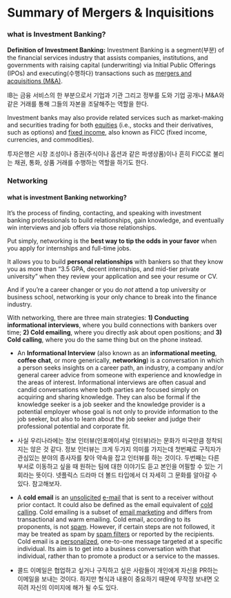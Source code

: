 # Summary of Mergers & Inquisitions

### what is Investment Banking? 

**Definition of Investment Banking:** Investment Banking is a segment(부분) of the financial services industry that assists companies, institutions, and governments with raising capital (underwriting) via Initial Public Offerings (IPOs) and executing(수행하다) transactions such as [mergers and acquisitions (M&A)](https://mergersandinquisitions.com/ma-investment-banking/). 

IB는 금융 서비스의 한 부분으로서 기업과 기관 그리고 정부를 도와 기업 공개나 M&A와 같은 거래를 통해 그들의 자본을 조달해주는 역할을 한다. 

Investment banks may also provide related services such as market-making and securities trading for both [equities](https://mergersandinquisitions.com/equity-trading/) (i.e., stocks and their derivatives, such as options) and [fixed income](https://mergersandinquisitions.com/fixed-income-trading/), also known as FICC (fixed income, currencies, and commodities).

투자은행은 시장 조성이나 증권(주식이나 옵션과 같은 파생상품)이나 흔히 FICC로 불리는 채권, 통화, 상품 거래를 수행하는 역할을 하기도 한다. 



### Networking

#### what is investment Banking networking? 

It’s the process of finding, contacting, and speaking with investment banking professionals to build relationships, gain knowledge, and eventually win interviews and job offers via those relationships.

Put simply, networking is the **best way to tip the odds in your favor** when you apply for internships and full-time jobs.

It allows you to build **personal relationships** with bankers so that they know you as more than “3.5 GPA, decent internships, and mid-tier private university” when they review your application and see your resume or CV.

And if you’re a career changer or you do *not* attend a top university or business school, networking is your only chance to break into the finance industry.

With networking, there are three main strategies: **1) Conducting informational interviews**, where you build connections with bankers over time; **2) Cold emailing**, where you directly ask about open positions; and **3) Cold calling**, where you do the same thing but on the phone instead.

* An **Informational Interview** (also known as an **informational meeting**, **coffee chat**, or more generically, **networking**) is a conversation in which a person seeks insights on a career path, an industry, a company and/or general career advice from someone with experience and knowledge in the areas of interest. Informational interviews are often casual and candid conversations where both parties are focused simply on acquiring and sharing knowledge. They can also be formal if the knowledge seeker is a job seeker and the knowledge provider is a potential employer whose goal is not only to provide information to the job seeker, but also to learn about the job seeker and judge their professional potential and corporate fit.
* 사실 우리나라에는 정보 인터뷰(인포메이셔널 인터뷰)라는 문화가 미국만큼 정착되지는 않은 것 같다. 정보 인터뷰는 크게 두가지 의미를 가지는데 첫번째로 구직자가 관심있는 분야의 종사자를 찾아 약속을 잡고 인터뷰를 하는 것이다. 두번째는 다른 부서로 이동하고 싶을 때 원하는 팀에 대한 이야기도 듣고 본인을 어필할 수 있는 기회라는 뜻이다. 넷플릭스 드라마 더 볼드 타입에서 더 자세히 그 문화를 알아갈 수 있다. 참고해보자.

* A **cold email** is an [unsolicited](https://en.wikipedia.org/wiki/Unsolicited_electronic_communications) [e-mail](https://en.wikipedia.org/wiki/E-mail) that is sent to a receiver without prior contact. It could also be defined as the email equivalent of [cold calling](https://en.wikipedia.org/wiki/Cold_calling). Cold emailing is a subset of [email marketing](https://en.wikipedia.org/wiki/Email_marketing) and differs from transactional and warm emailing. Cold email, according to its proponents, is not [spam](https://en.wikipedia.org/wiki/Spamming). However, if certain steps are not followed, it may be treated as spam by [spam filters](https://en.wikipedia.org/wiki/Email_filtering) or reported by the recipients. Cold email is a [personalized](https://en.wikipedia.org/wiki/Targeted_advertising), one-to-one message targeted at a specific individual. Its aim is to get into a business conversation with that individual, rather than to promote a product or a service to the masses.

* 콜드 이메일은 협업하고 싶거나 구직하고 싶은 사람들이 개인에게 자신을 PR하는 이메일을 보내는 것이다. 하지만 형식과 내용이 중요하기 때문에 무작정 보내면 오히려 자신의 이미지에 해가 될 수도 있다. 

  